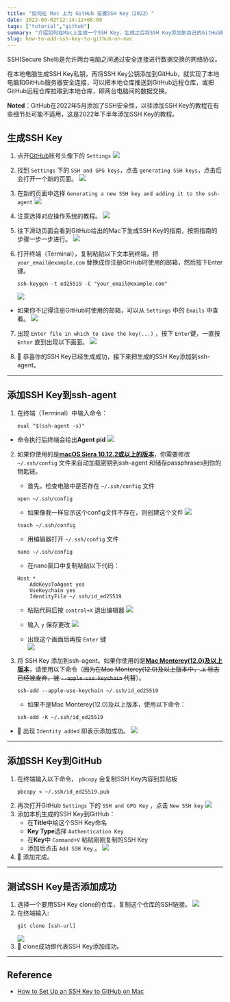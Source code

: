 ```yaml
---
title: "如何在 Mac 上为 GitHub 设置SSH Key（2022）"
date: 2022-09-02T12:14:12+08:00
tags: ["tutorial","github"]
summary: "介绍如何在Mac上生成一个SSH Key，生成之后将SSH Key添加到自己的GitHub账号中，以便通过SSH对Git操作进行认证。"
slug: how-to-add-ssh-key-to-github-on-mac
---
```



SSH(Secure Shell)是允许两台电脑之间通过安全连接进行数据交换的网络协议。

在本地电脑生成SSH Key私钥，再将SSH Key公钥添加到GitHub，就实现了本地电脑和GitHub服务器安全连接，可以把本地仓库推送到GitHub远程仓库，或把GitHub远程仓库拉取到本地仓库，即两台电脑间的数据交换。

**Noted**：GitHub在2022年5月添加了SSH安全性，以往添加SSH Key的教程在有些细节处可能不适用，这是2022年下半年添加SSH Key的教程。

## 生成SSH Key

1. 点开[GitHub](https://github.com/)账号头像下的 `Settings`
    ![](github-setting.png)

2. 找到 `Settings` 下的 `SSH and GPG keys`，点击 `generating SSH keys`，点击后会打开一个新的页面。
    ![](ssh-and-ggp-key.png)

3. 在新的页面中选择 `Generating a new SSH key and adding it to the ssh-agent`
    ![](generating-new-ssh-key.png)

4. 注意选择对应操作系统的教程。
    ![](mac-ssh-key-guide.png)

5. 往下滑动页面会看到GitHub给出的Mac下生成SSH Key的指南，按照指南的步骤一步一步进行。
    ![](ssh-key-guide.png)

6. 打开终端（Terminal），复制粘贴以下文本到终端，把 `your_email@example.com` 替换成你注册GitHub时使用的邮箱，然后按下Enter键。
    ```shell
	ssh-keygen -t ed25519 -C "your_email@example.com"
    ```
    ![](terminal-generating-ssh-key.png)
- 如果你不记得注册GitHub时使用的邮箱，可以从 `Settings` 中的 `Emails` 中查看。
	![](github-email.png)

7. 出现 `Enter file in which to save the key(...)` ，按下 `Enter`键，一直按 `Enter` 直到出现以下画面。
    ![](generate-ssh-key-keep-enter.png)

8. 🎉 恭喜你的SSH Key已经生成成功，接下来把生成的SSH Key添加到ssh-agent。

---
## 添加SSH Key到ssh-agent

1. 在终端（Terminal）中输入命令：
    ```shell
	eval "$(ssh-agent -s)"
    ```
- 命令执行后终端会给出**Agent pid**
    ![](/images/how-to-add-ssh-key-to-github-on-mac/agent-pid.png)

2. 如果你使用的是[**macOS Siera 10.12.2或以上的版本**](https://docs.github.com/cn/authentication/connecting-to-github-with-ssh/generating-a-new-ssh-key-and-adding-it-to-the-ssh-agent#adding-your-ssh-key-to-the-ssh-agent)，你需要修改 `~/.ssh/config` 文件来自动加载密钥到ssh-agent 和储存passphrases到你的钥匙链。
    - 首先，检查电脑中是否存在 `~/.ssh/config` 文件
    ```shell
	open ~/.ssh/config
    ```
    - 如果像我一样显示这个config文件不存在，则创建这个文件
        ![](check-ssh-config-file.png)
    ```shell
	touch ~/.ssh/config	
    ```
    - 用编辑器打开 `~/.ssh/config` 文件
	```shell
	nano ~/.ssh/config 
    ```
    - 在nano窗口中复制粘贴以下代码：
    ```
	Host *
		AddKeysToAgent yes
		UseKeychain yes
		IdentityFile ~/.ssh/id_ed25519
    ```
    - 粘贴代码后按  `control+X` 退出编辑器
        ![](config-ssh-config-file.png)

    - 输入 `y` 保存更改 
        ![](press-y.png)

    - 出现这个画面后再按 `Enter` 键  
        ![](press-enter.png)

3. 将 SSH Key 添加到ssh-agent。如果你使用的是[**Mac Monterey(12.0)及以上版本**](https://docs.github.com/cn/authentication/connecting-to-github-with-ssh/generating-a-new-ssh-key-and-adding-it-to-the-ssh-agent#adding-your-ssh-key-to-the-ssh-agent)，请使用以下命令（~~因为在Mac Monterey(12.0)及以上版本中，`-K` 标志已经被废弃，被 `--apple-use-keychain` 代替~~）。
    ```shell
    ssh-add --apple-use-keychain ~/.ssh/id_ed25519
    ```
    - 如果不是Mac Monterey(12.0)及以上版本，使用以下命令：
    ```shell
    ssh-add -K ~/.ssh/id_ed25519
    ```

- 🎉 出现 `Identity added` 即表示添加成功。
    ![](add-ssh-key-to-ssh-agent.png)

---
## 添加SSH Key到GitHub

1. 在终端输入以下命令， `pbcopy` 会复制SSH Key内容到剪贴板
    ```shell
	pbcopy < ~/.ssh/id_ed25519.pub
    ```
2. 再次打开GitHub `Settings` 下的 `SSH and GPG Key` ，点击 `New SSH key`
    ![](new-ssh-key.png)
3. 添加本机生成的SSH Key到GitHub：
    - 在**Title**中给这个SSH Key命名
    - **Key Type**选择 `Authentication Key` 
    - 在**Key**中 `Command+V` 粘贴刚刚复制的SSH Key
    - 添加后点击 `Add SSH Key` 。
    ![](patse-ssh-key.png)
4. 🎉 添加完成。

---
## 测试SSH Key是否添加成功

1. 选择一个要用SSH Key clone的仓库，复制这个仓库的SSH链接。
    ![](ssh-key-repository.png)
2. 在终端输入:
    ```shell
	git clone [ssh-url]
    ```
    ![](add-ssh-repository.png)
3. 🎉 clone成功即代表SSH Key添加成功。

---
## Reference
- [How to Set Up an SSH Key to GitHub on Mac](https://www.youtube.com/watch?v=_RsP81Et12s)